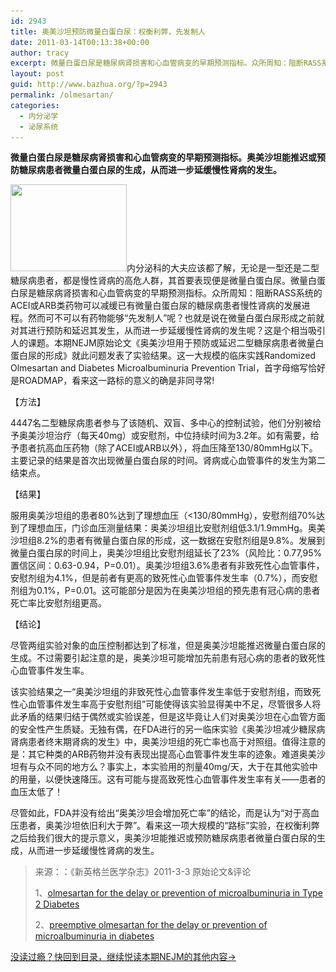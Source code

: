 ```yaml
---
id: 2943
title: 奥美沙坦预防微量白蛋白尿：权衡利弊，先发制人
date: 2011-03-14T00:13:38+00:00
author: tracy
excerpt: 微量白蛋白尿是糖尿病肾损害和心血管病变的早期预测指标。众所周知：阻断RASS系统的ACEI或ARB类药物可以减缓已有微量白蛋白尿的糖尿病患者慢性肾病的发展进程。然而可不可以有药物能够“先发制人”？也就是说在微量白蛋白尿形成之前就对其进行预防和延迟其发生，从而进一步延缓慢性肾病的发生呢？
layout: post
guid: http://www.bazhua.org/?p=2943
permalink: /olmesartan/
categories:
  - 内分泌学
  - 泌尿系统
---
```

[](/wp-content/uploads/2011/03/jpg.jpg) **微量白蛋白尿是糖尿病肾损害和心血管病变的早期预测指标。奥美沙坦能推迟或预防糖尿病患者微量白蛋白尿的生成，从而进一步延缓慢性肾病的发生。**

[<img class="alignleft size-full wp-image-3050" title="jpg" src="/wp-content/uploads/2011/03/jpg1.jpg" alt="" width="186" height="139" srcset="/wp-content/uploads/2011/03/jpg1.jpg 186w, /wp-content/uploads/2011/03/jpg1-150x112.jpg 150w, /wp-content/uploads/2011/03/jpg1-80x60.jpg 80w" sizes="(max-width: 186px) 100vw, 186px" />](/wp-content/uploads/2011/03/jpg1.jpg)内分泌科的大夫应该都了解，无论是一型还是二型糖尿病患者，都是慢性肾病的高危人群，其首要表现便是微量白蛋白尿。微量白蛋白尿是糖尿病肾损害和心血管病变的早期预测指标。众所周知：阻断RASS系统的ACEI或ARB类药物可以减缓已有微量白蛋白尿的糖尿病患者慢性肾病的发展进程。然而可不可以有药物能够“先发制人”呢？也就是说在微量白蛋白尿形成之前就对其进行预防和延迟其发生，从而进一步延缓慢性肾病的发生呢？这是个相当吸引人的课题。本期NEJM原始论文《奥美沙坦用于预防或延迟二型糖尿病患者微量白蛋白尿的形成》就此问题发表了实验结果。这一大规模的临床实践Randomized Olmesartan and Diabetes Microalbuminuria Prevention Trial，首字母缩写恰好是ROADMAP，看来这一路标的意义的确是非同寻常!

【方法】

4447名二型糖尿病患者参与了该随机、双盲、多中心的控制试验，他们分别被给予奥美沙坦治疗（每天40mg）或安慰剂，中位持续时间为3.2年。如有需要，给予患者抗高血压药物（除了ACEI或ARB以外），将血压降至130/80mmHg以下。主要记录的结果是首次出现微量白蛋白尿的时间。肾病或心血管事件的发生为第二结束点。

【结果】

服用奥美沙坦组的患者80%达到了理想血压（<130/80mmHg），安慰剂组70%达到了理想血压，门诊血压测量结果：奥美沙坦组比安慰剂组低3.1/1.9mmHg。奥美沙坦组8.2%的患者有微量白蛋白尿的形成，这一数据在安慰剂组是9.8%。发展到微量白蛋白尿的时间上，奥美沙坦组比安慰剂组延长了23%（风险比：0.77,95%置信区间：0.63-0.94，P=0.01）。奥美沙坦组3.6%患者有非致死性心血管事件，安慰剂组为4.1%，但是前者有更高的致死性心血管事件发生率（0.7%），而安慰剂组为0.1%，P=0.01。这可能部分是因为在奥美沙坦组的预先患有冠心病的患者死亡率比安慰剂组更高。

【结论】

尽管两组实验对象的血压控制都达到了标准，但是奥美沙坦能推迟微量白蛋白尿的生成。不过需要引起注意的是，奥美沙坦可能增加先前患有冠心病的患者的致死性心血管事件发生率。

该实验结果之一“奥美沙坦组的非致死性心血管事件发生率低于安慰剂组，而致死性心血管事件发生率高于安慰剂组”可能使得该实验显得美中不足，尽管很多人将此矛盾的结果归结于偶然或实验误差，但是这毕竟让人们对奥美沙坦在心血管方面的安全性产生质疑。无独有偶，在FDA进行的另一临床实验《奥美沙坦减少糖尿病肾病患者终末期肾病的发生》中，奥美沙坦组的死亡率也高于对照组。值得注意的是：其它种类的ARB药物并没有表现出提高心血管事件发生率的迹象。难道奥美沙坦有与众不同的地方么？事实上，本实验用的剂量40mg/天，大于在其他实验中的用量，以便快速降压。这有可能与提高致死性心血管事件发生率有关——患者的血压太低了！

尽管如此，FDA并没有给出“奥美沙坦会增加死亡率”的结论，而是认为“对于高血压患者，奥美沙坦依旧利大于弊”。看来这一项大规模的“路标”实验，在权衡利弊之后给我们很大的提示意义，奥美沙坦能推迟或预防糖尿病患者微量白蛋白尿的生成，从而进一步延缓慢性肾病的发生。

> 来源：：《新英格兰医学杂志》2011-3-3 原始论文&评论
> 
> 1、[olmesartan for the delay or prevention of microalbuminuria in Type 2 Diabetes](http://www.nejm.org/doi/full/10.1056/NEJMoa1007994?query=featured_home)
> 
> 2、[preemptive olmesartan for the delay or prevention of microalbuminuria in diabetes](http://www.nejm.org/doi/full/10.1056/NEJMe1014147?query=featured_home)

[没读过瘾？快回到目录，继续悦读本期NEJM的其他内容→](http://www.bazhua.org/2011/03/nejm11-3-10.html)
